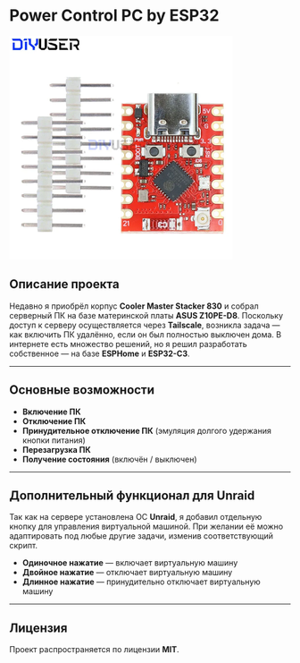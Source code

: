 # Power Control PC by ESP32

<img src="/pictures/esp32_c3.webp" alt="ESP32-C3" width="400" />

## Описание проекта

Недавно я приобрёл корпус **Cooler Master Stacker 830** и собрал серверный ПК на базе материнской платы **ASUS Z10PE-D8**. Поскольку доступ к серверу осуществляется через **Tailscale**, возникла задача — как включить ПК удалённо, если он был полностью выключен дома. В интернете есть множество решений, но я решил разработать собственное — на базе **ESPHome** и **ESP32-C3**.

---

## Основные возможности

* **Включение ПК**
* **Отключение ПК**
* **Принудительное отключение ПК** (эмуляция долгого удержания кнопки питания)
* **Перезагрузка ПК**
* **Получение состояния** (включён / выключен)

---

## Дополнительный функционал для Unraid

Так как на сервере установлена ОС **Unraid**, я добавил отдельную кнопку для управления виртуальной машиной. При желании её можно адаптировать под любые другие задачи, изменив соответствующий скрипт.

* **Одиночное нажатие** — включает виртуальную машину
* **Двойное нажатие** — отключает виртуальную машину
* **Длинное нажатие** — принудительно отключает виртуальную машину

---

## Лицензия

Проект распространяется по лицензии **MIT**.
